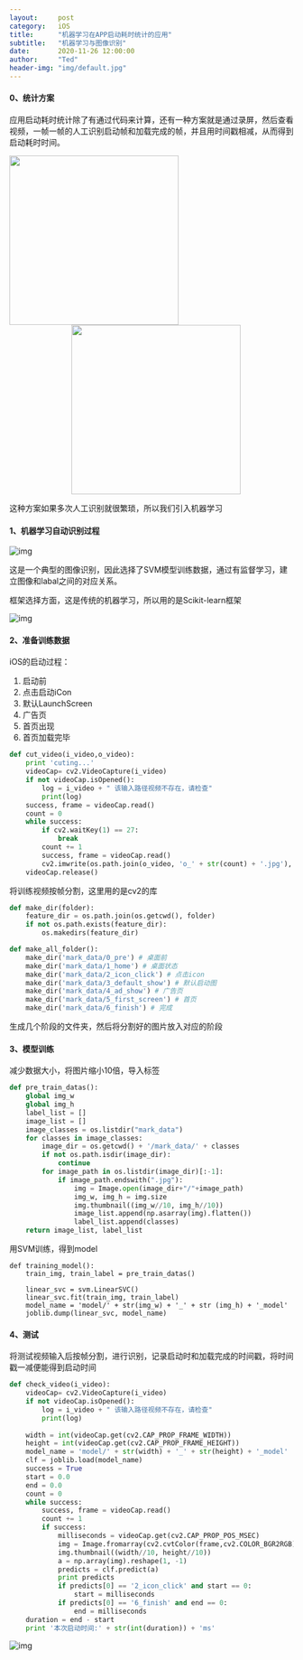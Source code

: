 ```yaml
---
layout:     post
category:   iOS
title:      "机器学习在APP启动耗时统计的应用"
subtitle:   "机器学习与图像识别"
date:       2020-11-26 12:00:00
author:     "Ted"
header-img: "img/default.jpg"
---
```


#### 0、统计方案

应用启动耗时统计除了有通过代码来计算，还有一种方案就是通过录屏，然后查看视频，一帧一帧的人工识别启动帧和加载完成的帧，并且用时间戳相减，从而得到启动耗时时间。

<div align="center">
<img src="/img/Simple_3/53.jpg" style='width:300px; float:left' ><img src="/img/Simple_3/54.jpg" style='width:300px;margin-left:16px'>  
</div>



这种方案如果多次人工识别就很繁琐，所以我们引入机器学习

#### 1、机器学习自动识别过程

![img](/img/Simple_3/55.png)

这是一个典型的图像识别，因此选择了SVM模型训练数据，通过有监督学习，建立图像和labal之间的对应关系。

框架选择方面，这是传统的机器学习，所以用的是Scikit-learn框架

![img](/img/Simple_3/57.png)

#### 2、准备训练数据

iOS的启动过程：

1. 启动前
2. 点击启动iCon
3. 默认LaunchScreen
4. 广告页
5. 首页出现
6. 首页加载完毕

```python
def cut_video(i_video,o_video):
    print 'cuting...'
    videoCap= cv2.VideoCapture(i_video)
    if not videoCap.isOpened():
        log = i_video + " 该输入路径视频不存在，请检查"
        print(log)
    success, frame = videoCap.read()
    count = 0
    while success:
        if cv2.waitKey(1) == 27:
            break
        count += 1
        success, frame = videoCap.read()
        cv2.imwrite(os.path.join(o_video, 'o_' + str(count) + '.jpg'), frame)
    videoCap.release()
```

将训练视频按帧分割，这里用的是cv2的库

```python
def make_dir(folder):
    feature_dir = os.path.join(os.getcwd(), folder)
    if not os.path.exists(feature_dir):
        os.makedirs(feature_dir) 

def make_all_folder():
    make_dir('mark_data/0_pre') # 桌面前
    make_dir('mark_data/1_home') # 桌面状态
    make_dir('mark_data/2_icon_click') # 点击icon
    make_dir('mark_data/3_default_show') # 默认启动图
    make_dir('mark_data/4_ad_show') # 广告页
    make_dir('mark_data/5_first_screen') # 首页
    make_dir('mark_data/6_finish') # 完成
```

生成几个阶段的文件夹，然后将分割好的图片放入对应的阶段

#### 3、模型训练

减少数据大小，将图片缩小10倍，导入标签

```python
def pre_train_datas():
    global img_w
    global img_h
    label_list = []
    image_list = []
    image_classes = os.listdir("mark_data")
    for classes in image_classes:
        image_dir = os.getcwd() + '/mark_data/' + classes
        if not os.path.isdir(image_dir):
            continue
        for image_path in os.listdir(image_dir)[:-1]:
            if image_path.endswith(".jpg"):
                img = Image.open(image_dir+"/"+image_path)
                img_w, img_h = img.size
                img.thumbnail((img_w//10, img_h//10))
                image_list.append(np.asarray(img).flatten())
                label_list.append(classes)
    return image_list, label_list
```

用SVM训练，得到model

```
def training_model():
    train_img, train_label = pre_train_datas()

    linear_svc = svm.LinearSVC()
    linear_svc.fit(train_img, train_label)
    model_name = 'model/' + str(img_w) + '_' + str (img_h) + '_model'
    joblib.dump(linear_svc, model_name)
```

#### 4、测试

将测试视频输入后按帧分割，进行识别，记录启动时和加载完成的时间戳，将时间戳一减便能得到启动时间

```python
def check_video(i_video):
    videoCap= cv2.VideoCapture(i_video)
    if not videoCap.isOpened():
        log = i_video + " 该输入路径视频不存在，请检查"
        print(log)
    
    width = int(videoCap.get(cv2.CAP_PROP_FRAME_WIDTH))
    height = int(videoCap.get(cv2.CAP_PROP_FRAME_HEIGHT))
    model_name = 'model/' + str(width) + '_' + str(height) + '_model'
    clf = joblib.load(model_name)
    success = True
    start = 0.0
    end = 0.0
    count = 0
    while success:
        success, frame = videoCap.read()
        count += 1
        if success:
            milliseconds = videoCap.get(cv2.CAP_PROP_POS_MSEC)
            img = Image.fromarray(cv2.cvtColor(frame,cv2.COLOR_BGR2RGB))  
            img.thumbnail((width//10, height//10))
            a = np.array(img).reshape(1, -1)
            predicts = clf.predict(a)
            print predicts
            if predicts[0] == '2_icon_click' and start == 0:
                start = milliseconds
            if predicts[0] == '6_finish' and end == 0:
                end = milliseconds
    duration = end - start
    print '本次启动时间:' + str(int(duration)) + 'ms'
```

![img](/img/Simple_3/56.png)